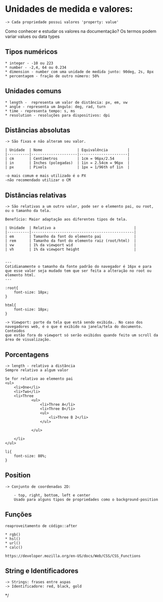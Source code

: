 # Unidades de medida e valores: 

    -> Cada propriedade possui valores 'property: value'

Como conhecer e estudar os valores na documentação?
    <color> <length>
Os termos podem variar values ou data types


## Tipos numéricos

    * integer - -10 ou 223
    * number - -2,4, 64 ou 0.234
    * dimension - number com uma unidade de medida junto: 90deg, 2s, 8px
    * percentagem - fração de outro número: 50%


## Unidades comuns

    * length -  representa um valor de distância: px, em, vw
    * angle - representa um ângulo: deg, rad, turn
    * time - representa tempo: s, ms
    * resolution - resoluções para dispositivos: dpi


## Distâncias absolutas <length>
    
    -> São fixas e não alteram seu valor.

    | Unidade  | Nome                | Equivalência         |
    |----------|---------------------|----------------------|
    | cm       | Centímetros         | 1cm = 96px/2.54      | 
    | in       | Inches (polegadas)  | 1in = 2.54cm = 96px  | 
    | px       | Pixels              | 1px = 1/96th of 1in  |

    -o mais comum e mais utilizado é o PX
    -não recomendado utilizar o CM


## Distâncias relativas

    -> São relativas a um outro valor, pode ser o elemento pai, ou root, ou o tamanho da tela.
    
    Benefício: Maior adaptação aos diferentes tipos de tela.
    
    | Unidade  | Relativo a                                    |
    |----------|-----------------------------------------------|
    | em       | Tamanho da font do elemento pai               |
    | rem      | Tamanho da font do elemento raiz (root/html)  | 
    | vw       | 1% da viewport wid                            |  
    | vh       | 1% da viewport height                         |


    ---
    Cotidianamente o tamanho da fonte padrão do navegador é 16px e para que esse valor seja mudado tem que ser feita a alteração no root ou elemento html.
    ---

    :root{
        font-size: 18px;
    }

    html{
        font-size: 18px;
    }

    -> Viewport: parte da tela que está sendo exibida.. No caso dos navegadores web, é o que é exibido na janela/tela do documento. Conteúdos 
    que estão fora do viewport só serão exibidos quando feito um scroll da área de visualização.

## Porcentagens 
    -> length - relativo a distância
    Sempre relativo a algum valor

    Se for relativo ao elemento pai
    <ul>
        <li>One</li>
        <li>Two</li>
        <li>Three
                <ul>
                    <li>Three A</li>
                    <li>Three B</li>
                    <ul>
                        <li>Three B 2</li>
                    </ul>
                
                </ul>

        </li>
    </ul>

    li{
        font-size: 80%;
    }              


## Position
    -> Conjunto de coordenadas 2D:
    
        - top, right, bottom, left e center    
        Usado para alguns tipos de propriedades como o background-position

## Funções

    reaproveitamento de código::after

    * rgb()
    * hsl()
    * url()
    * calc()

    https://developer.mozilla.org/en-US/docs/Web/CSS/CSS_Functions

## String e Identificadores
    
    -> Strings: frases entre aspas
    -> Identificadore: red, black, gold
*/